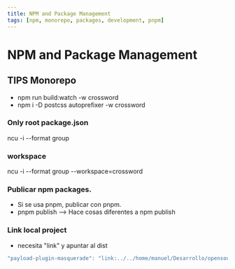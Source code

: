 ```yaml
---
title: NPM and Package Management
tags: [npm, monorepo, packages, development, pnpm]
---
```


# NPM and Package Management

## TIPS Monorepo
- npm run build:watch -w crossword
- npm i -D postcss autoprefixer -w crossword

### Only root package.json
ncu -i --format group
### workspace
ncu -i --format group --workspace=crossword

### Publicar npm packages.
- Si se usa pnpm, publicar con pnpm.
- pnpm publish --> Hace cosas diferentes a npm publish

### Link local project
- necesita "link" y apuntar al dist
```js
"payload-plugin-masquerade": "link:../../home/manuel/Desarrollo/opensource/payload-plugin-masquerade/dist",

```